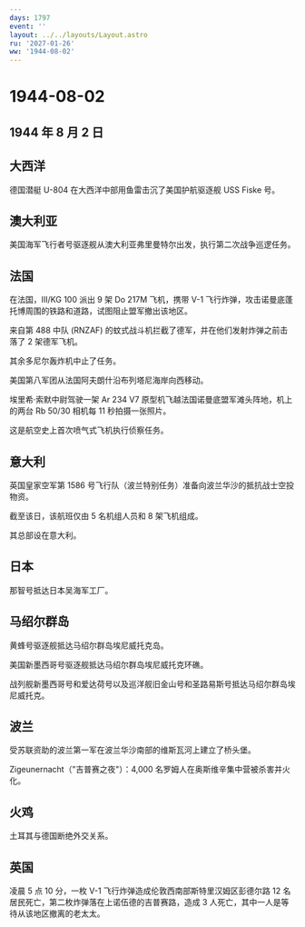 ```yaml
---
days: 1797
event: ''
layout: ../../layouts/Layout.astro
ru: '2027-01-26'
ww: '1944-08-02'
---
```


# 1944-08-02

## 1944 年 8 月 2 日

## 大西洋

德国潜艇 U-804 在大西洋中部用鱼雷击沉了美国护航驱逐舰 USS Fiske 号。

## 澳大利亚

美国海军飞行者号驱逐舰从澳大利亚弗里曼特尔出发，执行第二次战争巡逻任务。

## 法国

在法国，III/KG 100 派出 9 架 Do 217M 飞机，携带 V-1
飞行炸弹，攻击诺曼底蓬托博周围的铁路和道路，试图阻止盟军撤出该地区。

来自第 488 中队 (RNZAF)
的蚊式战斗机拦截了德军，并在他们发射炸弹之前击落了 2 架德军飞机。

其余多尼尔轰炸机中止了任务。

美国第八军团从法国阿夫朗什沿布列塔尼海岸向西移动。

埃里希·索默中尉驾驶一架 Ar 234 V7
原型机飞越法国诺曼底盟军滩头阵地，机上的两台 Rb 50/30 相机每 11
秒拍摄一张照片。

这是航空史上首次喷气式飞机执行侦察任务。

## 意大利

英国皇家空军第 1586
号飞行队（波兰特别任务）准备向波兰华沙的抵抗战士空投物资。

截至该日，该航班仅由 5 名机组人员和 8 架飞机组成。

其总部设在意大利。

## 日本

那智号抵达日本吴海军工厂。

## 马绍尔群岛

黄蜂号驱逐舰抵达马绍尔群岛埃尼威托克岛。

美国新墨西哥号驱逐舰抵达马绍尔群岛埃尼威托克环礁。

战列舰新墨西哥号和爱达荷号以及巡洋舰旧金山号和圣路易斯号抵达马绍尔群岛埃尼威托克。

## 波兰

受苏联资助的波兰第一军在波兰华沙南部的维斯瓦河上建立了桥头堡。

Zigeunernacht（"吉普赛之夜"）：4,000
名罗姆人在奥斯维辛集中营被杀害并火化。

## 火鸡

土耳其与德国断绝外交关系。

## 英国

凌晨 5 点 10 分，一枚 V-1 飞行炸弹造成伦敦西南部斯特里汉姆区彭德尔路 12
名居民死亡，第二枚炸弹落在上诺伍德的吉普赛路，造成 3
人死亡，其中一人是等待从该地区撤离的老太太。